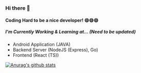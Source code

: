 ### Hi there 👋 
#### Coding Hard to be a nice developer! 😄😄😄

##### I'm Currently Working & Learning at... (Need to be updated)
- Android Application (JAVA)
- Backend Server (NodeJS (Express), Go)
- Frontend (React (TS))

[![Anurag's github stats](https://github-readme-stats.vercel.app/api?username=KyumKyum)](https://github.com/anuraghazra/github-readme-stats)
<!--
**KyumKyum/KyumKyum** is a ✨ _special_ ✨ repository because its `README.md` (this file) appears on your GitHub profile.

Here are some ideas to get you started:

- 🔭 I’m currently working on ...
- 🌱 I’m currently learning ...
- 👯 I’m looking to collaborate on ...
- 🤔 I’m looking for help with ...
- 💬 Ask me about ...
- 📫 How to reach me: ...
- 😄 Pronouns: ...
- ⚡ Fun fact: ...
-->
